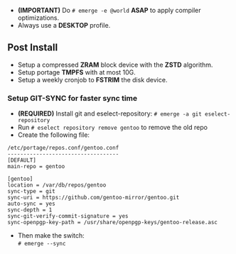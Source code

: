- **(IMPORTANT)** Do `# emerge -e @world` **ASAP** to apply compiler optimizations. 
- Always use a **DESKTOP** profile.

## Post Install ##

- Setup a compressed **ZRAM** block device with the **ZSTD** algorithm.
- Setup portage **TMPFS** with at most 10G.
- Setup a weekly cronjob to **FSTRIM** the disk device.

### Setup GIT-SYNC for faster sync time ###

- **(REQUIRED)** Install git and eselect-repository: `# emerge -a git eselect-repository`
- Run `# eselect repository remove gentoo` to remove the old repo
- Create the following file:

```
/etc/portage/repos.conf/gentoo.conf
-----------------------------------
[DEFAULT]
main-repo = gentoo

[gentoo]
location = /var/db/repos/gentoo
sync-type = git
sync-uri = https://github.com/gentoo-mirror/gentoo.git
auto-sync = yes
sync-depth = 1
sync-git-verify-commit-signature = yes
sync-openpgp-key-path = /usr/share/openpgp-keys/gentoo-release.asc
```

- Then make the switch: \
`# emerge --sync`
